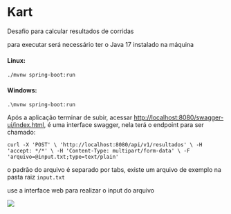 # Kart

Desafio para calcular resultados de corridas

para executar será necessário ter o Java 17 instalado na máquina

#### Linux:
`./mvnw spring-boot:run`
#### Windows:
`.\mvnw spring-boot:run`

Após a aplicação terminar de subir, acessar [http://localhost:8080/swagger-ui/index.html](http://localhost:8080/swagger-ui/index.html), é uma interface swagger, nela terá o endpoint para ser chamado:

`curl -X 'POST' \
'http://localhost:8080/api/v1/resultados' \
-H 'accept: */*' \
-H 'Content-Type: multipart/form-data' \
-F 'arquivo=@input.txt;type=text/plain'`

o padrão do arquivo é separado por tabs, existe um arquivo de exemplo na pasta raiz `input.txt`

use a interface web para realizar o input do arquivo

![](/home/passella/Dev/projetos/kart/img.png)
